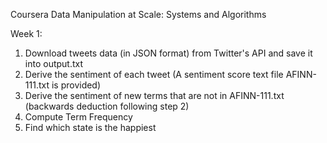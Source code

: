 Coursera Data Manipulation at Scale: Systems and Algorithms

Week 1:
  1. Download tweets data (in JSON format) from Twitter's API and save it into output.txt
  2. Derive the sentiment of each tweet (A sentiment score text file AFINN-111.txt is provided)
  3. Derive the sentiment of new terms that are not in AFINN-111.txt (backwards deduction following step 2)
  4. Compute Term Frequency
  5. Find which state is the happiest

